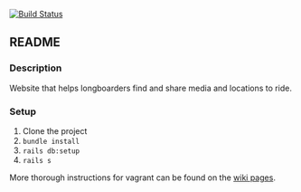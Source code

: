[![Build Status](https://travis-ci.org/andyklimczak/bombhills.svg?branch=master)](https://travis-ci.org/andyklimczak/bombhills)

## README
### Description

Website that helps longboarders find and share media and locations to ride.

### Setup
1. Clone the project
2. `bundle install`
3. `rails db:setup`
4. `rails s`

More thorough instructions for vagrant can be found on the [wiki pages](https://github.com/andyklimczak/bomb-hills/wiki/Vagrant).
